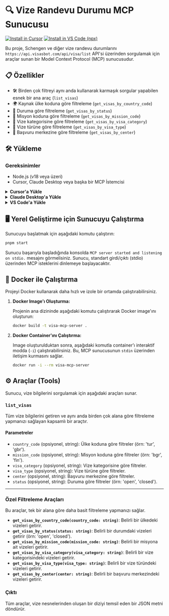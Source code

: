 # 🔍 Vize Randevu Durumu MCP Sunucusu

[![Install in Cursor](https://cursor.com/deeplink/mcp-install-dark.svg)](https://cursor.com/install-mcp?name=visa-mcp&config=eyJjb21tYW5kIjoibnB4IiwiYXJncyI6WyIteSIsInZpc2EtbWNwIl19)
[<img alt="Install in VS Code (npx)" src="https://img.shields.io/badge/VS_Code-VS_Code?style=flat-square&label=Install%20visa-mcp%20MCP&color=0098FF">](https://insiders.vscode.dev/redirect?url=vscode%3Amcp%2Finstall%3F%7B%22name%22%3A%22visa-mcp%22%2C%22command%22%3A%22npx%22%2C%22args%22%3A%5B%22-y%22%2C%22visa-mcp%40latest%22%5D%7D)

Bu proje, Schengen ve diğer vize randevu durumlarını `https://api.visasbot.com/api/visa/list` API'si üzerinden sorgulamak için araçlar sunan bir Model Context Protocol (MCP) sunucusudur.

## 📋 Özellikler

- 🛠️ Birden çok filtreyi aynı anda kullanarak karmaşık sorgular yapabilen esnek bir ana araç (`list_visas`)
- 🌍 Kaynak ülke koduna göre filtreleme (`get_visas_by_country_code`)
- 🚦 Duruma göre filtreleme (`get_visas_by_status`)
- 🏢 Misyon koduna göre filtreleme (`get_visas_by_mission_code`)
- 🛂 Vize kategorisine göre filtreleme (`get_visas_by_visa_category`)
- 📄 Vize türüne göre filtreleme (`get_visas_by_visa_type`)
- 📍 Başvuru merkezine göre filtreleme (`get_visas_by_center`)

## 🛠️ Yükleme

### Gereksinimler

- Node.js (v18 veya üzeri)
- Cursor, Claude Desktop veya başka bir MCP İstemcisi

<details>
<summary><b>Cursor'a Yükle</b></summary>

Aşağıdaki yapılandırmayı Cursor `~/.cursor/mcp.json` dosyanıza yapıştırmanız önerilir. Ayrıca, projenizin klasöründe `.cursor/mcp.json` oluşturarak belirli bir projeye de yükleyebilirsiniz. Daha fazla bilgi için [Cursor MCP belgelerine](https://docs.cursor.com/context/model-context-protocol) bakınız.

```json
{
  "mcpServers": {
    "visa-mcp": {
      "command": "npx",
      "args": ["-y", "visa-mcp"]
    }
  }
}
```
</details>

<details>
<summary><b>Claude Desktop'a Yükle</b></summary>

Bu yapılandırmayı Claude Desktop `claude_desktop_config.json` dosyanıza ekleyin. Daha fazla bilgi için [Claude Desktop MCP belgelerine](https://modelcontextprotocol.io/quickstart/user) bakınız.

```json
{
  "mcpServers": {
    "visa-mcp": {
      "command": "npx",
      "args": ["-y", "visa-mcp"]
    }
  }
}
```

</details>


<details>
<summary><b>VS Code'a Yükle</b></summary>

[<img alt="Install in VS Code (npx)" src="https://img.shields.io/badge/VS_Code-VS_Code?style=flat-square&label=Install%20visa-mcp%20MCP&color=0098FF">](https://insiders.vscode.dev/redirect?url=vscode%3Amcp%2Finstall%3F%7B%22name%22%3A%22visa-mcp%22%2C%22command%22%3A%22npx%22%2C%22args%22%3A%5B%22-y%22%2C%22visa-mcp%40latest%22%5D%7D)
[<img alt="Install in VS Code Insiders (npx)" src="https://img.shields.io/badge/VS_Code_Insiders-VS_Code_Insiders?style=flat-square&label=Install%20visa-mcp%20MCP&color=24bfa5">](https://insiders.vscode.dev/redirect?url=vscode-insiders%3Amcp%2Finstall%3F%7B%22name%22%3A%22visa-mcp%22%2C%22command%22%3A%22npx%22%2C%22args%22%3A%5B%22-y%22%2C%22visa-mcp%40latest%22%5D%7D)

Bu yapılandırmayı VS Code MCP yapılandırma dosyanıza ekleyin. Daha fazla bilgi için [VS Code MCP belgelerine](https://code.visualstudio.com/docs/copilot/chat/mcp-servers) bakınız.

#### VS Code Yerel Sunucu Bağlantısı

```json
"mcp": {
  "servers": {
    "visa-mcp": {
      "type": "stdio",
      "command": "npx",
      "args": ["-y", "visa-mcp"]
    }
  }
}
```

</details>

## 🖥️ Yerel Geliştirme için Sunucuyu Çalıştırma

Sunucuyu başlatmak için aşağıdaki komutu çalıştırın:

```bash
pnpm start
```

Sunucu başarıyla başladığında konsolda `MCP server started and listening on stdio.` mesajını görmelisiniz. Sunucu, standart girdi/çıktı (stdio) üzerinden MCP isteklerini dinlemeye başlayacaktır.

## 🐳 Docker ile Çalıştırma

Projeyi Docker kullanarak daha hızlı ve izole bir ortamda çalıştırabilirsiniz.

1.  **Docker Image'ı Oluşturma:**

    Projenin ana dizininde aşağıdaki komutu çalıştırarak Docker image'ını oluşturun:

    ```bash
    docker build -t visa-mcp-server .
    ```

2.  **Docker Container'ını Çalıştırma:**

    Image oluşturulduktan sonra, aşağıdaki komutla container'ı interaktif modda (`-i`) çalıştırabilirsiniz. Bu, MCP sunucusunun `stdin` üzerinden iletişim kurmasını sağlar.

    ```bash
    docker run -i --rm visa-mcp-server
    ```

## ⚙️ Araçlar (Tools)

Sunucu, vize bilgilerini sorgulamak için aşağıdaki araçları sunar.

### `list_visas`

Tüm vize bilgilerini getiren ve aynı anda birden çok alana göre filtreleme yapmanızı sağlayan kapsamlı bir araçtır.

#### Parametreler

-   `country_code` (opsiyonel, string): Ülke koduna göre filtreler (örn: 'tur', 'gbr').
-   `mission_code` (opsiyonel, string): Misyon koduna göre filtreler (örn: 'bgr', 'fin').
-   `visa_category` (opsiyonel, string): Vize kategorisine göre filtreler.
-   `visa_type` (opsiyonel, string): Vize türüne göre filtreler.
-   `center` (opsiyonel, string): Başvuru merkezine göre filtreler.
-   `status` (opsiyonel, string): Duruma göre filtreler (örn: 'open', 'closed').

---

### Özel Filtreleme Araçları

Bu araçlar, tek bir alana göre daha basit filtreleme yapmanızı sağlar.

-   **`get_visas_by_country_code(country_code: string)`**: Belirli bir ülkedeki vizeleri getirir.
-   **`get_visas_by_status(status: string)`**: Belirli bir durumdaki vizeleri getirir (örn: 'open', 'closed').
-   **`get_visas_by_mission_code(mission_code: string)`**: Belirli bir misyona ait vizeleri getirir.
-   **`get_visas_by_visa_category(visa_category: string)`**: Belirli bir vize kategorisindeki vizeleri getirir.
-   **`get_visas_by_visa_type(visa_type: string)`**: Belirli bir vize türündeki vizeleri getirir.
-   **`get_visas_by_center(center: string)`**: Belirli bir başvuru merkezindeki vizeleri getirir.

### Çıktı

Tüm araçlar, vize nesnelerinden oluşan bir diziyi temsil eden bir JSON metni döndürür.